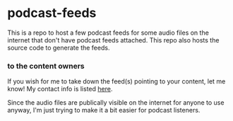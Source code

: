 # podcast-feeds

This is a repo to host a few podcast feeds for some audio files on the internet that don't have podcast feeds attached. This repo also hosts the source code to generate the feeds.

### to the content owners

If you wish for me to take down the feed(s) pointing to your content, let me know! My contact info is listed [here](https://github.com/ArtskydJ).

Since the audio files are publically visible on the internet for anyone to use anyway, I'm just trying to make it a bit easier for podcast listeners.
